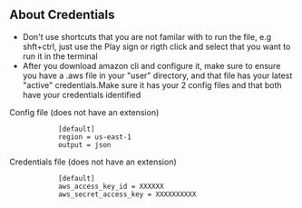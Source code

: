 ## About Credentials

- Don't use shortcuts that you are not familar with to run the file, e.g shft+ctrl, just use the Play sign or rigth click and select that you want to run it in the terminal  
- After you download amazon cli and configure it, make sure to ensure you have a .aws file in your "user" directory, and that file has your latest "active" credentials.Make sure it has your 2 config files and that both have your credentials identified


Config file (does not have an extension)

                [default]   
                region = us-east-1  
                output = json  

Credentials file  (does not have an extension) 

                [default]  
                aws_access_key_id = XXXXXX  
                aws_secret_access_key = XXXXXXXXXX  
